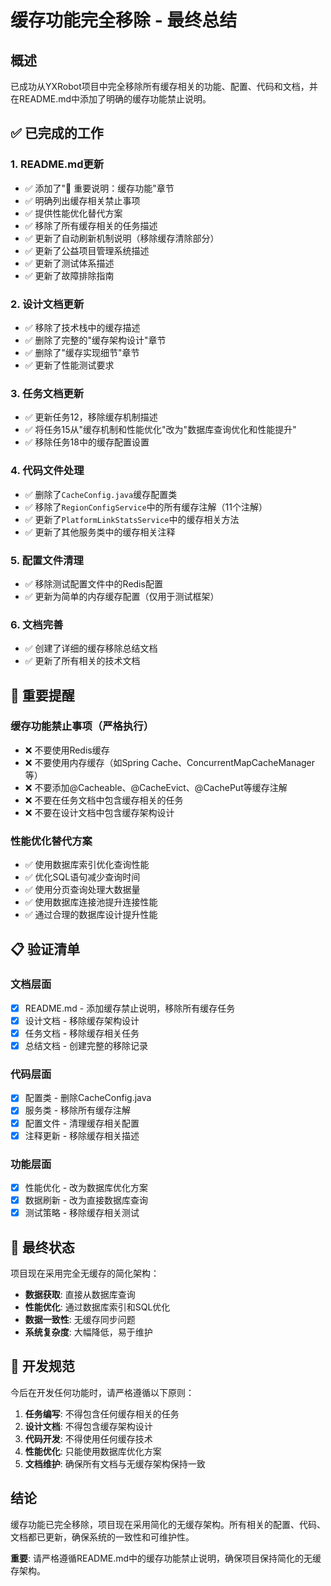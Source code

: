 # 缓存功能完全移除 - 最终总结

## 概述
已成功从YXRobot项目中完全移除所有缓存相关的功能、配置、代码和文档，并在README.md中添加了明确的缓存功能禁止说明。

## ✅ 已完成的工作

### 1. README.md更新
- ✅ 添加了"🚨 重要说明：缓存功能"章节
- ✅ 明确列出缓存相关禁止事项
- ✅ 提供性能优化替代方案
- ✅ 移除了所有缓存相关的任务描述
- ✅ 更新了自动刷新机制说明（移除缓存清除部分）
- ✅ 更新了公益项目管理系统描述
- ✅ 更新了测试体系描述
- ✅ 更新了故障排除指南

### 2. 设计文档更新
- ✅ 移除了技术栈中的缓存描述
- ✅ 删除了完整的"缓存架构设计"章节
- ✅ 删除了"缓存实现细节"章节
- ✅ 更新了性能测试要求

### 3. 任务文档更新
- ✅ 更新任务12，移除缓存机制描述
- ✅ 将任务15从"缓存机制和性能优化"改为"数据库查询优化和性能提升"
- ✅ 移除任务18中的缓存配置设置

### 4. 代码文件处理
- ✅ 删除了`CacheConfig.java`缓存配置类
- ✅ 移除了`RegionConfigService`中的所有缓存注解（11个注解）
- ✅ 更新了`PlatformLinkStatsService`中的缓存相关方法
- ✅ 更新了其他服务类中的缓存相关注释

### 5. 配置文件清理
- ✅ 移除测试配置文件中的Redis配置
- ✅ 更新为简单的内存缓存配置（仅用于测试框架）

### 6. 文档完善
- ✅ 创建了详细的缓存移除总结文档
- ✅ 更新了所有相关的技术文档

## 🚨 重要提醒

### 缓存功能禁止事项（严格执行）
- ❌ 不要使用Redis缓存
- ❌ 不要使用内存缓存（如Spring Cache、ConcurrentMapCacheManager等）
- ❌ 不要添加@Cacheable、@CacheEvict、@CachePut等缓存注解
- ❌ 不要在任务文档中包含缓存相关的任务
- ❌ 不要在设计文档中包含缓存架构设计

### 性能优化替代方案
- ✅ 使用数据库索引优化查询性能
- ✅ 优化SQL语句减少查询时间
- ✅ 使用分页查询处理大数据量
- ✅ 使用数据库连接池提升连接性能
- ✅ 通过合理的数据库设计提升性能

## 📋 验证清单

### 文档层面
- [x] README.md - 添加缓存禁止说明，移除所有缓存任务
- [x] 设计文档 - 移除缓存架构设计
- [x] 任务文档 - 移除缓存相关任务
- [x] 总结文档 - 创建完整的移除记录

### 代码层面
- [x] 配置类 - 删除CacheConfig.java
- [x] 服务类 - 移除所有缓存注解
- [x] 配置文件 - 清理缓存相关配置
- [x] 注释更新 - 移除缓存相关描述

### 功能层面
- [x] 性能优化 - 改为数据库优化方案
- [x] 数据刷新 - 改为直接数据库查询
- [x] 测试策略 - 移除缓存相关测试

## 🎯 最终状态

项目现在采用完全无缓存的简化架构：
- **数据获取**: 直接从数据库查询
- **性能优化**: 通过数据库索引和SQL优化
- **数据一致性**: 无缓存同步问题
- **系统复杂度**: 大幅降低，易于维护

## 📝 开发规范

今后在开发任何功能时，请严格遵循以下原则：

1. **任务编写**: 不得包含任何缓存相关的任务
2. **设计文档**: 不得包含缓存架构设计
3. **代码开发**: 不得使用任何缓存技术
4. **性能优化**: 只能使用数据库优化方案
5. **文档维护**: 确保所有文档与无缓存架构保持一致

## 结论

缓存功能已完全移除，项目现在采用简化的无缓存架构。所有相关的配置、代码、文档都已更新，确保系统的一致性和可维护性。

**重要**: 请严格遵循README.md中的缓存功能禁止说明，确保项目保持简化的无缓存架构。